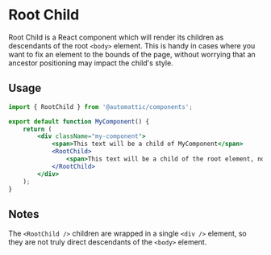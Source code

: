 # Root Child

Root Child is a React component which will render its children as descendants
of the root `<body>` element. This is handy in cases where you want to fix
an element to the bounds of the page, without worrying that an ancestor
positioning may impact the child's style.

## Usage

```jsx
import { RootChild } from '@automattic/components';

export default function MyComponent() {
	return (
		<div className="my-component">
			<span>This text will be a child of MyComponent</span>
			<RootChild>
				<span>This text will be a child of the root element, not of MyComponent</span>
			</RootChild>
		</div>
	);
}
```

## Notes

The `<RootChild />` children are wrapped in a single `<div />` element, so they are not truly
direct descendants of the `<body>` element.

